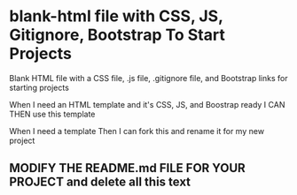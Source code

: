 # blank-html file with CSS, JS, Gitignore, Bootstrap To Start Projects

Blank HTML file with a CSS file, .js file, .gitignore file, and Bootstrap links for starting projects

 When I need an HTML template  and it's CSS, JS, and Boostrap ready
 I CAN THEN use this template

When I need a template
Then I can fork this and rename it for my new project


## MODIFY THE README.md FILE FOR YOUR PROJECT and delete all this text
